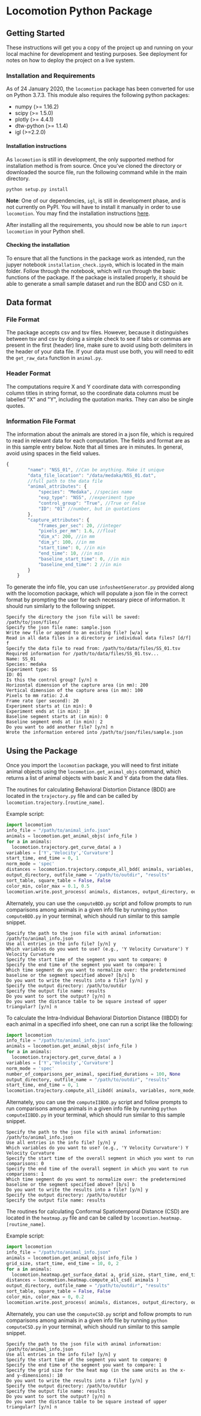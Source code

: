 # Locomotion Python Package

## Getting Started

These instructions will get you a copy of the project up and running on your
local machine for development and testing purposes. See deployment for notes on
how to deploy the project on a live system.

### Installation and Requirements

As of 24 January 2020, the `locomotion` package has been converted for use on
Python 3.7.3. This module also requires the following python packages:

* numpy (>= 1.16.2)
* scipy (>= 1.5.0)
* plotly (>= 4.4.1)
* dtw-python (>= 1.1.4)
* igl (>=2.2.0)

#### Installation instructions

As `locomotion` is still in development, the only supported method for 
installation method is from source. Once you've cloned the directory or 
downloaded the source file, run the following command while in the main 
directory.
```
python setup.py install
```

**Note**: One of our dependencies, `igl`, is still in development phase, and is
not currently on PyPI. You will have to install it manually in order to use
`locomotion`. You may find the installation instructions
[here](https://github.com/libigl/libigl-python-bindings).

After installing all the requirements, you should now be able to run `import
locomotion` in your Python shell.

#### Checking the installation

To ensure that all the functions in the package work as intended, run the jupyer
notebook `installation_check.ipynb`, which is located in the main folder. Follow
through the notebook, which will run through the basic functions of the package.
If the package is installed properly, it should be able to generate a small
sample dataset and run the BDD and CSD on it.

## Data format

### File Format
The package accepts csv and tsv files. However, because it distinguishes between
tsv and csv by doing a simple check to see if tabs or commas are present in the
first (header) line, make sure to avoid using both delimiters in the header of
your data file. If your data must use both, you will need to edit the `get_raw_data`
function in `animal.py`. 

### Header Format 
The computations require X and Y coordinate data with corresponding column
titles in string format, so the coordinate data columns must be labelled "X" and
"Y", including the quotation marks. They can also be single quotes. 

### Information File Format 
The information about the animals are stored in a json file, which is required
to read in relevant data for each computation. The fields and format are as in
this sample entry below. Note that all times are in minutes. In general, avoid
using spaces in the field values.

```javascript
{
        "name": "NSS_01", //Can be anything. Make it unique
        "data_file_location": "/data/medaka/NSS_01.dat",
        //full path to the data file
        "animal_attributes": {
            "species": "Medaka", //species name
            "exp_type": "NSS", //experiment type
            "control_group": "True", //True or False
            "ID": "01" //number, but in quotations
        },
        "capture_attributes": {
            "frames_per_sec": 20, //integer
            "pixels_per_mm": 1.6, //float
            "dim_x": 200, //in mm
            "dim_y": 100, //in mm
            "start_time": 0, //in min
            "end_time": 10, //in min
            "baseline_start_time": 0, //in min
            "baseline_end_time": 2 //in min
        }
    }
```

To generate the info file, you can use `infosheetGenerator.py` provided along with
the locomotion package, which will populate a json file in the correct format by
prompting the user for each necessary piece of information. It should run
similarly to the following snippet.

```
Specify the directory the json file will be saved: /path/to/json/files/
Specify the json file name: sample.json
Write new file or append to an existing file? [w/a] w
Read in all data files in a directory or individual data files? [d/f] f
Specify the data file to read from: /path/to/data/files/SS_01.tsv
Required information for /path/to/data/files/SS_01.tsv...
Name: SS_01
Species: medaka
Experiment type: SS
ID: 01
Is this the control group? [y/n] n
Horizontal dimension of the capture area (in mm): 200
Vertical dimension of the capture area (in mm): 100
Pixels to mm ratio: 2.4
Frame rate (per second): 20
Experiment starts at (in min): 0
Experiment ends at (in min): 10
Baseline segment starts at (in min): 0
Baseline segment ends at (in min): 2
Do you want to add another file? [y/n] n
Wrote the information entered into /path/to/json/files/sample.json
```

## Using the Package

Once you import the `locomotion` package, you will need to first initiate animal
objects using the `locomotion.get_animal_objs` command, which returns a list of
animal objects with basic X and Y data from the data files.

The routines for calculating Behavioral Distortion Distance (BDD) are located in
the `trajectory.py` file and can be called by
`locomotion.trajectory.[routine_name]`.

Example script:

```python
import locomotion
info_file = "/path/to/animal_info.json"
animals = locomotion.get_animal_objs( info_file )
for a in animals:
  locomotion.trajectory.get_curve_data( a )
variables = ['Y','Velocity','Curvature']
start_time, end_time = 0, 1
norm_mode = 'spec'
distances = locomotion.trajectory.compute_all_bdd( animals, variables, start_time, end_time, norm_mode )
output_directory, outfile_name = "/path/to/outdir", "results"
sort_table, square_table = False, False
color_min, color_max = 0.1, 0.5
locomotion.write.post_process( animals, distances, output_directory, outfile_name, sort_table, square_table, color_min, color_max )
```

Alternately, you can use the `computeBDD.py` script and follow prompts to run
comparisons among animals in a given info file by running `python computeBDD.py`
in your terminal, which should run similar to this sample snippet.

```
Specify the path to the json file with animal information: /path/to/animal_info.json
Use all entries in the info file? [y/n] y
Which variables do you want to use? (e.g., 'Y Velocity Curvature') Y Velocity Curvature
Specify the start time of the segment you want to compare: 0
Specify the end time of the segment you want to compare: 1
Which time segment do you want to normalize over: the predetermined baseline or the segment specified above? [b/s] b
Do you want to write the results into a file? [y/n] y
Specify the output directory: /path/to/outdir
Specify the output file name: results
Do you want to sort the output? [y/n] n
Do you want the distance table to be square instead of upper triangular? [y/n] n
```

To calculate the Intra-Individual Behavioral Distortion Distance (IIBDD) for each animal in a
specified info sheet, one can run a script like the following:

```python
import locomotion
info_file = "/path/to/animal_info.json"
animals = locomotion.get_animal_objs( info_file )
for a in animals:
  locomotion.trajectory.get_curve_data( a )
variables = ['Y','Velocity','Curvature']
norm_mode = 'spec'
number_of_comparisons_per_animal, specified_durations = 100, None
output_directory, outfile_name = "/path/to/outdir", "results"
start_time, end_time = 0, 1
locomotion.trajectory.compute_all_iibdd( animals, variables, norm_mode, number_of_comparisons_per_animal, specified_durations, output_directory, outfile_name, start_time, end_time )
```

Alternately, you can use the `computeIIBDD.py` script and follow prompts to run
comparisons among animals in a given info file by running `python
computeIIBDD.py` in your terminal, which should run similar to this sample
snippet.

```
Specify the path to the json file with animal information: /path/to/animal_info.json
Use all entries in the info file? [y/n] y
Which variables do you want to use? (e.g., 'Y Velocity Curvature') Y Velocity Curvature
Specify the start time of the overall segment in which you want to run comparisons: 0
Specify the end time of the overall segment in which you want to run comparisons: 1
Which time segment do you want to normalize over: the predetermined baseline or the segment specified above? [b/s] b
Do you want to write the results into a file? [y/n] y
Specify the output directory: /path/to/outdir
Specify the output file name: results
```

The routines for calculating Conformal Spatiotemporal Distance (CSD) are located
in the `heatmap.py` file and can be called by `locomotion.heatmap.[routine_name]`.

Example script:

```python
import locomotion
info_file = "/path/to/animal_info.json"
animals = locomotion.get_animal_objs( info_file )
grid_size, start_time, end_time = 10, 0, 2
for a in animals:
  locomotion.heatmap.get_surface_data( a, grid_size, start_time, end_time )
distances = locomotion.heatmap.compute_all_csd( animals )
output_directory, outfile_name = "/path/to/outdir", "results"
sort_table, square_table = False, False
color_min, color_max = 0, 0.2
locomotion.write.post_process( animals, distances, output_directory, outfile_name, sort_table, square_table, color_min, color_max )
```

Alternately, you can use the `computeCSD.py` script and follow prompts to run
comparisons among animals in a given info file by running `python computeCSD.py`
in your terminal, which should run similar to this sample snippet.

```
Specify the path to the json file with animal information: /path/to/animal_info.json
Use all entries in the info file? [y/n] y
Specify the start time of the segment you want to compare: 0
Specify the end time of the segment you want to compare: 1
Specify the grid size for the heat map (in the same units as the x- and y-dimensions): 10
Do you want to write the results into a file? [y/n] y
Specify the output directory: /path/to/outdir
Specify the output file name: results
Do you want to sort the output? [y/n] n
Do you want the distance table to be square instead of upper triangular? [y/n] n
```

<!--

## Deployment

Add additional notes about how to deploy this on a live system

## Contributing

Please read
[CONTRIBUTING.md](https://gist.github.com/PurpleBooth/b24679402957c63ec426) for
details on our code of conduct, and the process for submitting pull requests to
us.

## Versioning

We use [SemVer](http://semver.org/) for versioning. For the versions available, see the [tags on this repository](https://github.com/your/project/tags). 

## Authors

* **AUTHORS** 

See also the list of [contributors](https://github.com/mechunderlyingbehavior/locomotion/contributors) who participated in this project.

## License

This project is licensed under the MIT License - see the [LICENSE.md](LICENSE.md) file for details

## Acknowledgments

* Hat tip to anyone whose code was used
* Inspiration
* etc

--!>
